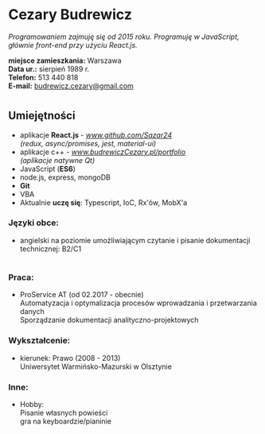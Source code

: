 
# Cezary Budrewicz 

*Programowaniem zajmuję się od 2015 roku. Programuję w JavaScript, głównie front-end przy użyciu React.js.*

**miejsce zamieszkania:** Warszawa  
**Data ur.:** sierpień 1989 r.   
**Telefon:** 513 440 818  
**E-mail:** budrewicz.cezary@gmail.com


#
## Umiejętności 
- aplikacje **React.js** - *www.github.com/Sazar24*  
*(redux, async/promises, jest, material-ui)*
- aplikacje c++ - *www.budrewiczCezary.pl/portfolio*  
 *(aplikacje natywne Qt)*
- JavaScript (**ES6**)
- node.js, express, mongoDB
- **Git**
- VBA
-  Aktualnie **uczę się**: Typescript, IoC, Rx'ów, MobX'a

### Języki obce:
- angielski na poziomie umożliwiającym czytanie i pisanie dokumentacji technicznej: B2/C1
#
### Praca:  
- ProService AT (od 02.2017 - obecnie)  
Automatyzacja i optymalizacja procesów wprowadzania i przetwarzania danych  
Sporządzanie dokumentacji analityczno-projektowych

### Wykształcenie:
- kierunek: Prawo (2008 - 2013)  
Uniwersytet Warmińsko-Mazurski w Olsztynie


### Inne:
 - Hobby:  
Pisanie własnych powieści  
gra na keyboardzie/pianinie
